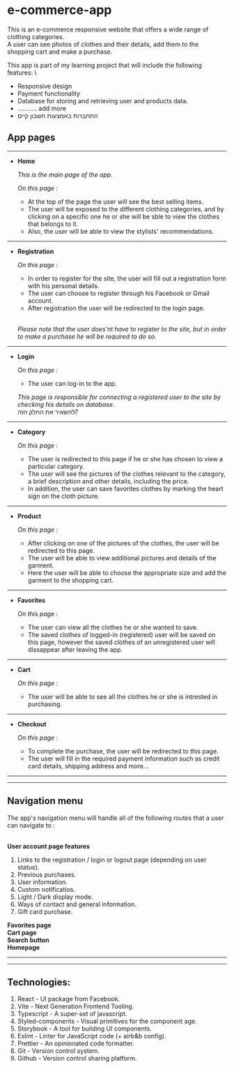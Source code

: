 # e-commerce-app

This is an e-commerce responsive website that offers a wide range of clothing categories.\
A user can see photos of clothes and their details, add them to the shopping cart and make a purchase.

This app is part of my learning project that will include the following features: \

-   Responsive design
-   Payment functionality
-   Database for storing and retrieving user and products data.
-   ........... add more
-   התחברות באמצעות חשבון קיים

## App pages

---

-   **Home**

    _This is the main page of the app._

    _On this page :_

    -   At the top of the page the user will see the best selling items.
    -   The user will be exposed to the different clothing categories, and by clicking on a specific one he or she will be sble to view the clothes that belongs to it.
    -   Also, the user will be able to view the stylists' recommendations.

---

-   **Registration**

    _On this page :_

    -   In order to register for the site, the user will fill out a registration form with his personal details.
    -   The user can choose to register through his Facebook or Gmail account.
    -   After registration the user will be redirected to the login page.

    \
    _Please note that the user does'nt have to register to the site,
    but in order to make a purchase he will be required to do so._

---

-   **Login**

    _On this page :_

    -   The user can log-in to the app.

    _This page is responsible for connecting a registered user to the site by checking his details on database._  
    להשאיר את החלק הזה?

---

-   **Category**

    _On this page :_

    -   The user is redirected to this page if he or she has chosen to view a particular category.
    -   The user will see the pictures of the clothes relevant to the category, a brief description and other details, including the price.
    -   In addition, the user can save favorites clothes by marking the heart sign on the cloth picture.

---

-   **Product**

    _On this page :_

    -   After clicking on one of the pictures of the clothes, the user will be redirected to this page.
    -   The user will be able to view additional pictures and details of the garment.
    -   Here the user will be able to choose the appropriate size and add the garment to the shopping cart.

---

-   **Favorites**

    _On this page :_

    -   The user can view all the clothes he or she wanted to save.
    -   The saved clothes of logged-in (registered) user will be saved on this page,
        however the saved clothes of an unregistered user will dissappear after leaving the app.

---

-   **Cart**

    _On this page :_

    -   The user will be able to see all the clothes he or she is intrested in purchasing.

---

-   **Checkout**

    _On this page :_

    -   To complete the purchase, the user will be redirected to this page.
    -   The user will fill in the required payment information such as credit card details, shipping address and more...

---

---

## Navigation menu

The app's navigation menu will handle all of the following routes that a user can navigate to :

\
**User account page features**

1. Links to the registration / login or logout page (depending on user status).
2. Previous purchases.
3. User information.
4. Custom notificatios.
5. Light / Dark display mode.
6. Ways of contact and general information.
7. Gift card purchase.

**Favorites page**\
**Cart page**\
**Search button**\
**Homepage**

---

---

## Technologies:

1. React - UI package from Facebook.
2. Vite - Next Generation Frontend Tooling.
3. Typescript - A super-set of javascript.
4. Styled-components - Visual primitives for the component age.
5. Storybook - A tool for building UI components.
6. Eslint - Linter for JavaScript code (+ airb&b config).
7. Prettier - An opinionated code formatter.
8. Git - Version control system.
9. Github - Version control sharing platform.
